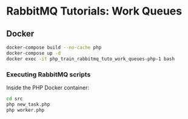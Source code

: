 # RabbitMQ Tutorials: Work Queues
## Docker
```bash
docker-compose build --no-cache php
docker-compose up -d
docker exec -it php_train_rabbitmq_tuto_work_queues-php-1 bash
```

### Executing RabbitMQ scripts

Inside the PHP Docker container:

```bash
cd src
php new_task.php
php worker.php
```